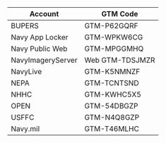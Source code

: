 |Account | GTM Code|
|--------|-------|
|BUPERS  |GTM-P62GQRF|
|Navy App Locker |GTM-WPKW6CG|
|Navy Public Web |GTM-MPGGMHQ|
|NavyImageryServer |Web	GTM-TDSJMZR|
|NavyLive	|GTM-K5NMNZF|
|NEPA |GTM-TCNTSND|
|NHHC	|GTM-KWHC5X5|
|OPEN	|GTM-54DBGZP|
|USFFC	|GTM-N4Q8GZP|
|Navy.mil |GTM-T46MLHC|

